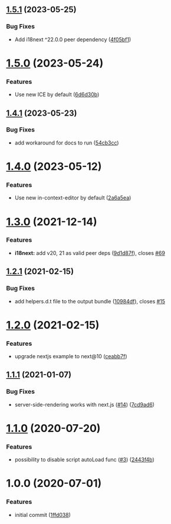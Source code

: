 ## [1.5.1](https://github.com/phrase/i18next-phrase-in-context-editor-post-processor/compare/v1.5.0...v1.5.1) (2023-05-25)


### Bug Fixes

* Add i18next ^22.0.0 peer dependency ([4f05bf1](https://github.com/phrase/i18next-phrase-in-context-editor-post-processor/commit/4f05bf1690ddb7ef215af89d036ba779425ed24f))

# [1.5.0](https://github.com/phrase/i18next-phrase-in-context-editor-post-processor/compare/v1.4.1...v1.5.0) (2023-05-24)


### Features

* Use new ICE by default ([6d6d30b](https://github.com/phrase/i18next-phrase-in-context-editor-post-processor/commit/6d6d30bc13f791da3e141fa0e51ad9ad5f454919))

## [1.4.1](https://github.com/phrase/i18next-phrase-in-context-editor-post-processor/compare/v1.4.0...v1.4.1) (2023-05-23)


### Bug Fixes

* add workaround for docs to run ([54cb3cc](https://github.com/phrase/i18next-phrase-in-context-editor-post-processor/commit/54cb3cced8ce52a5445853c4fcf0a42d8f6daf15))

# [1.4.0](https://github.com/phrase/i18next-phrase-in-context-editor-post-processor/compare/v1.3.0...v1.4.0) (2023-05-12)


### Features

* Use new in-context-editor by default ([2a6a5ea](https://github.com/phrase/i18next-phrase-in-context-editor-post-processor/commit/2a6a5ea3c7aa041f14ead3e8f89c94a110cddc5c))

# [1.3.0](https://github.com/phrase/i18next-phrase-in-context-editor-post-processor/compare/v1.2.1...v1.3.0) (2021-12-14)


### Features

* **i18next:** add v20, 21 as valid peer deps ([9d1d87f](https://github.com/phrase/i18next-phrase-in-context-editor-post-processor/commit/9d1d87fc4adfda8596bcb291caf3bf68af7317f2)), closes [#69](https://github.com/phrase/i18next-phrase-in-context-editor-post-processor/issues/69)

## [1.2.1](https://github.com/phrase/i18next-phrase-in-context-editor-post-processor/compare/v1.2.0...v1.2.1) (2021-02-15)


### Bug Fixes

* add helpers.d.t file to the output bundle ([10984df](https://github.com/phrase/i18next-phrase-in-context-editor-post-processor/commit/10984dfaca3b24dd92e5c523749e524bcb843edd)), closes [#15](https://github.com/phrase/i18next-phrase-in-context-editor-post-processor/issues/15)

# [1.2.0](https://github.com/phrase/i18next-phrase-in-context-editor-post-processor/compare/v1.1.1...v1.2.0) (2021-02-15)


### Features

* upgrade nextjs example to next@10 ([ceabb7f](https://github.com/phrase/i18next-phrase-in-context-editor-post-processor/commit/ceabb7f314bf2b4fcf882fe03f28400fcc5f8c9e))

## [1.1.1](https://github.com/phrase/i18next-phrase-in-context-editor-post-processor/compare/v1.1.0...v1.1.1) (2021-01-07)


### Bug Fixes

* server-side-rendering works with next.js ([#14](https://github.com/phrase/i18next-phrase-in-context-editor-post-processor/issues/14)) ([7cd9ad6](https://github.com/phrase/i18next-phrase-in-context-editor-post-processor/commit/7cd9ad6136d0bb9a517a64e7677e2c870dfece25))

# [1.1.0](https://github.com/phrase/i18next-phrase-in-context-editor-post-processor/compare/v1.0.0...v1.1.0) (2020-07-20)


### Features

* possibility to disable script autoLoad func ([#3](https://github.com/phrase/i18next-phrase-in-context-editor-post-processor/issues/3)) ([2443f4b](https://github.com/phrase/i18next-phrase-in-context-editor-post-processor/commit/2443f4bb904a03e710ebec5b268a74f95e27e090))

# 1.0.0 (2020-07-01)


### Features

* initial commit ([1ffd038](https://github.com/phrase/i18next-phrase-in-context-editor-post-processor/commit/1ffd03891067d3c3e97d80827d1548d45ef022be))
